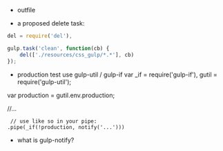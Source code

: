 
* outfile

* a proposed delete task:

```javascript
del = require('del'),

gulp.task('clean', function(cb) {
    del(['./resources/css_gulp/*.*'], cb)
});
```

* production test use gulp-util / gulp-if
var _if = require('gulp-if'),
    gutil = require('gulp-util');

var production = gutil.env.production;

//...

     // use like so in your pipe:
    .pipe(_if(!production, notify('...')))


* what is gulp-notify?
